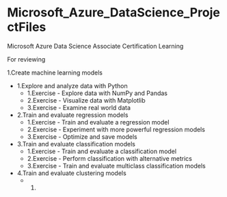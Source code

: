 # Microsoft_Azure_DataScience_ProjectFiles
Microsoft Azure Data Science Associate Certification Learning

For reviewing 

1.Create machine learning models
  - 1.Explore and analyze data with Python
    - 1.Exercise - Explore data with NumPy and Pandas
    - 2.Exercise - Visualize data with Matplotlib
    - 3.Exercise - Examine real world data
  - 2.Train and evaluate regression models
    - 1.Exercise - Train and evaluate a regression model
    - 2.Exercise - Experiment with more powerful regression models
    - 3.Exercise - Optimize and save models
  - 3.Train and evaluate classification models
    - 1.Exercise - Train and evaluate a classification model
    - 2.Exercise - Perform classification with alternative metrics
    - 3.Exercise - Train and evaluate multiclass classification models
  - 4.Train and evaluate clustering models
    - 1.



